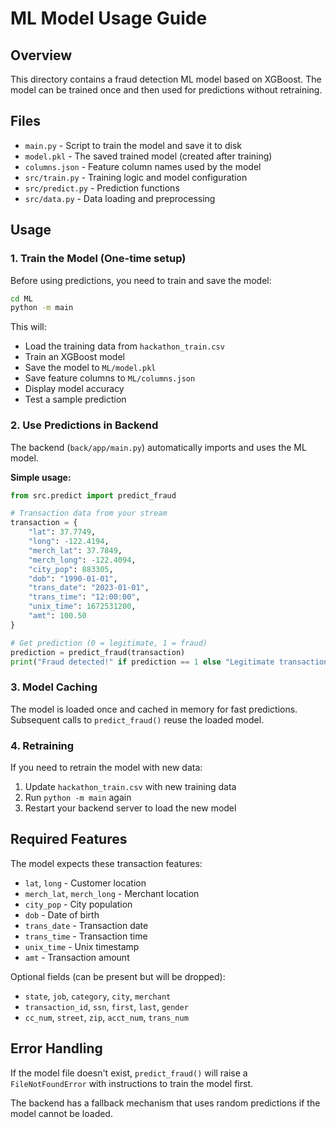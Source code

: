 # ML Model Usage Guide

## Overview
This directory contains a fraud detection ML model based on XGBoost. The model can be trained once and then used for predictions without retraining.

## Files
- `main.py` - Script to train the model and save it to disk
- `model.pkl` - The saved trained model (created after training)
- `columns.json` - Feature column names used by the model
- `src/train.py` - Training logic and model configuration
- `src/predict.py` - Prediction functions
- `src/data.py` - Data loading and preprocessing

## Usage

### 1. Train the Model (One-time setup)

Before using predictions, you need to train and save the model:

```bash
cd ML
python -m main
```

This will:
- Load the training data from `hackathon_train.csv`
- Train an XGBoost model
- Save the model to `ML/model.pkl`
- Save feature columns to `ML/columns.json`
- Display model accuracy
- Test a sample prediction

### 2. Use Predictions in Backend

The backend (`back/app/main.py`) automatically imports and uses the ML model. 

**Simple usage:**

```python
from src.predict import predict_fraud

# Transaction data from your stream
transaction = {
    "lat": 37.7749,
    "long": -122.4194,
    "merch_lat": 37.7849,
    "merch_long": -122.4094,
    "city_pop": 883305,
    "dob": "1990-01-01",
    "trans_date": "2023-01-01",
    "trans_time": "12:00:00",
    "unix_time": 1672531200,
    "amt": 100.50
}

# Get prediction (0 = legitimate, 1 = fraud)
prediction = predict_fraud(transaction)
print("Fraud detected!" if prediction == 1 else "Legitimate transaction")
```

### 3. Model Caching

The model is loaded once and cached in memory for fast predictions. Subsequent calls to `predict_fraud()` reuse the loaded model.

### 4. Retraining

If you need to retrain the model with new data:
1. Update `hackathon_train.csv` with new training data
2. Run `python -m main` again
3. Restart your backend server to load the new model

## Required Features

The model expects these transaction features:
- `lat`, `long` - Customer location
- `merch_lat`, `merch_long` - Merchant location
- `city_pop` - City population
- `dob` - Date of birth
- `trans_date` - Transaction date
- `trans_time` - Transaction time
- `unix_time` - Unix timestamp
- `amt` - Transaction amount

Optional fields (can be present but will be dropped):
- `state`, `job`, `category`, `city`, `merchant`
- `transaction_id`, `ssn`, `first`, `last`, `gender`
- `cc_num`, `street`, `zip`, `acct_num`, `trans_num`

## Error Handling

If the model file doesn't exist, `predict_fraud()` will raise a `FileNotFoundError` with instructions to train the model first.

The backend has a fallback mechanism that uses random predictions if the model cannot be loaded.


